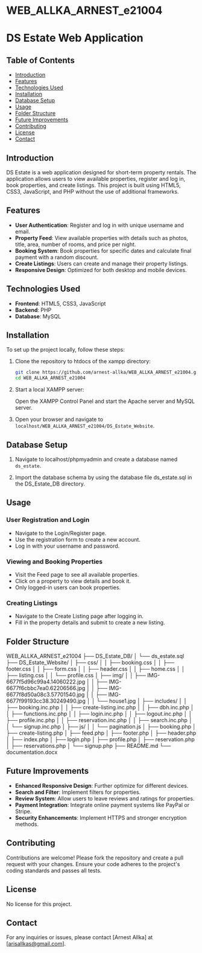 # WEB_ALLKA_ARNEST_e21004

# DS Estate Web Application

## Table of Contents

- [Introduction](#introduction)
- [Features](#features)
- [Technologies Used](#technologies-used)
- [Installation](#installation)
- [Database Setup](#database-setup)
- [Usage](#usage)
- [Folder Structure](#folder-structure)
- [Future Improvements](#future-improvements)
- [Contributing](#contributing)
- [License](#license)
- [Contact](#contact)

## Introduction

DS Estate is a web application designed for short-term property rentals. The application allows users to view available properties, register and log in, book properties, and create listings. This project is built using HTML5, CSS3, JavaScript, and PHP without the use of additional frameworks.

## Features

- **User Authentication**: Register and log in with unique username and email.
- **Property Feed**: View available properties with details such as photos, title, area, number of rooms, and price per night.
- **Booking System**: Book properties for specific dates and calculate final payment with a random discount.
- **Create Listings**: Users can create and manage their property listings.
- **Responsive Design**: Optimized for both desktop and mobile devices.

## Technologies Used

- **Frontend**: HTML5, CSS3, JavaScript
- **Backend**: PHP
- **Database**: MySQL

## Installation

To set up the project locally, follow these steps:

1. Clone the repository to htdocs of the xampp directory:

   ```bash
   git clone https://github.com/arnest-allka/WEB_ALLKA_ARNEST_e21004.git
   cd WEB_ALLKA_ARNEST_e21004
   ```

2. Start a local XAMPP server:

   Open the XAMPP Control Panel and start the Apache server and MySQL server.

3. Open your browser and navigate to `localhost/WEB_ALLKA_ARNEST_e21004/DS_Estate_Website`.

## Database Setup

1. Navigate to localhost/phpmyadmin and create a database named `ds_estate`.

2. Import the database schema by using the database file ds_estate.sql in the DS_Estate_DB directory.

## Usage

### User Registration and Login

- Navigate to the Login/Register page.
- Use the registration form to create a new account.
- Log in with your username and password.

### Viewing and Booking Properties

- Visit the Feed page to see all available properties.
- Click on a property to view details and book it.
- Only logged-in users can book properties.

### Creating Listings

- Navigate to the Create Listing page after logging in.
- Fill in the property details and submit to create a new listing.

## Folder Structure

WEB_ALLKA_ARNEST_e21004
├── DS_Estate_DB/
│ └── ds_estate.sql
├── DS_Estate_Website/
│ ├── css/
│ │ ├── booking.css
│ │ ├── footer.css
│ │ ├── form.css
│ │ ├── header.css
│ │ ├── home.css
│ │ ├── listing.css
│ │ └── profile.css
│ ├── img/
│ │ ├── IMG-6677f5d96c99a4.14060222.jpg
│ │ ├── IMG-6677f6cbbc7ea0.62206566.jpg
│ │ ├── IMG-6677f8d50a08c3.57701540.jpg
│ │ ├── IMG-6677f99193cc38.30249490.jpg
│ │ └── house1.jpg
│ ├── includes/
│ │ ├── booking.inc.php
│ │ ├── create-listing.inc.php
│ │ ├── dbh.inc.php
│ │ ├── functions.inc.php
│ │ ├── login.inc.php
│ │ ├── logout.inc.php
│ │ ├── profile.inc.php
│ │ ├── reservation.inc.php
│ │ ├── search.inc.php
│ │ └── signup.inc.php
│ ├── js/
│ │ └── pagination.js
│ ├── booking.php
│ ├── create-listing.php
│ ├── feed.php
│ ├── footer.php
│ ├── header.php
│ ├── index.php
│ ├── login.php
│ ├── profile.php
│ ├── reservation.php
│ ├── reservations.php
│ └── signup.php
├── README.md
└── documentation.docx

## Future Improvements

- **Enhanced Responsive Design**: Further optimize for different devices.
- **Search and Filter**: Implement filters for properties.
- **Review System**: Allow users to leave reviews and ratings for properties.
- **Payment Integration**: Integrate online payment systems like PayPal or Stripe.
- **Security Enhancements**: Implement HTTPS and stronger encryption methods.

## Contributing

Contributions are welcome! Please fork the repository and create a pull request with your changes. Ensure your code adheres to the project's coding standards and passes all tests.

## License

No license for this project.

## Contact

For any inquiries or issues, please contact [Arnest Allka] at [arisallkas@gmail.com].
